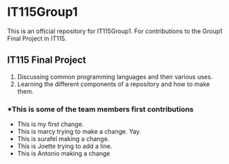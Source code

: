 # IT115Group1
This is an official repository for IT115Group1.
For contributions to the Group1 Final Project in IT115.

## IT115 Final Project
 1. Discussing common programming languages and their various uses.
 2. Learning the different components of a repository and how to make them.



### *This is some of the team members first contributions
- This is my first change.
- This is marcy trying to make a change. Yay.
- This is surafel making a change.
- This is Joette trying to add a line.
- This is Antonio making a change
